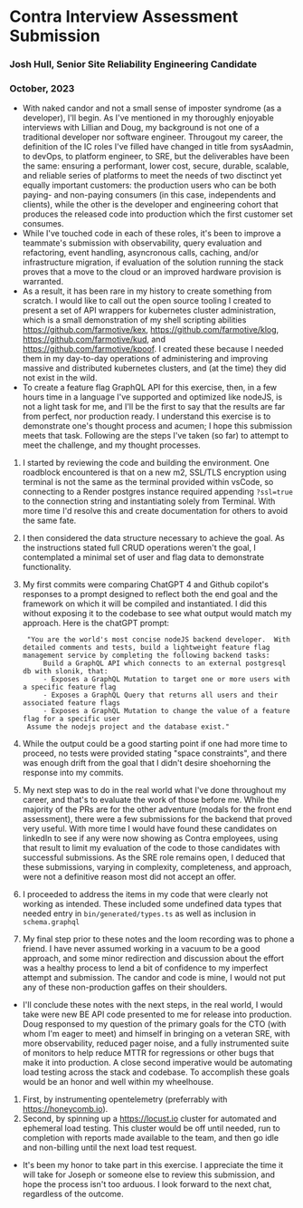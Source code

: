 # Contra Interview Assessment Submission

### Josh Hull, Senior Site Reliability Engineering Candidate
### October, 2023

- With naked candor and not a small sense of imposter syndrome (as a developer), I'll begin.  As I've mentioned in my thoroughly enjoyable interviews with Lillian and Doug, my background is not one of a traditional developer nor software engineer.  Througout my career, the definition of the IC roles I've filled have changed in title from sysAadmin, to devOps, to platform engineer, to SRE, but the deliverables have been the same: ensuring a performant, lower cost, secure, durable, scalable, and reliable series of platforms to meet the needs of two disctinct yet equally important customers: the production users who can be both paying- and non-paying consumers (in this case, independents and clients), while the other is the developer and engineering cohort that produces the released code into production which the first customer set consumes.
- While I've touched code in each of these roles, it's been to improve a teammate's submission with observability, query evaluation and refactoring, event handling, asyncronous calls, caching, and/or infrastructure migration, if evaluation of the solution running the stack proves that a move to the cloud or an improved hardware provision is warranted.
- As a result, it has been rare in my history to create something from scratch.  I would like to call out the open source tooling I created to present a set of API wrappers for kubernetes cluster administration, which is a small demonstration of my shell scripting abilities https://github.com/farmotive/kex, https://github.com/farmotive/klog, https://github.com/farmotive/kud, and https://github.com/farmotive/kpoof.  I created these because I needed them in my day-to-day operations of administering and improving massive and distributed kubernetes clusters, and (at the time) they did not exist in the wild.
- To create a feature flag GraphQL API for this exercise, then, in a few hours time in a language I've supported and optimized like nodeJS, is not a light task for me, and I'll be the first to say that the results are far from perfect, nor production ready.  I understand this exercise is to demonstrate one's thought process and acumen; I hope this submission meets that task.  Following are the steps I've taken (so far) to attempt to meet the challenge, and my thought processes.
1. I started by reviewing the code and building the environment.  One roadblock encountered is that on a new m2, SSL/TLS encryption using terminal is not the same as the terminal provided within vsCode, so connecting to a Render postgres instance required appending `?ssl=true` to the connection string and instantiating solely from Terminal.  With more time I'd resolve this and create documentation for others to avoid the same fate.
1. I then considered the data structure necessary to achieve the goal.  As the instructions stated full CRUD operations weren't the goal, I contemplated a minimal set of user and flag data to demonstrate functionality.
1. My first commits were comparing ChatGPT 4 and Github copilot's responses to a prompt designed to reflect both the end goal and the framework on which it will be compiled and instantiated.  I did this without exposing it to the codebase to see what output would match my approach.  Here is the chatGPT prompt: 

        "You are the world's most concise nodeJS backend developer.  With detailed comments and tests, build a lightweight feature flag management service by completing the following backend tasks:
            Build a GraphQL API which connects to an external postgresql db with slonik, that:
            - Exposes a GraphQL Mutation to target one or more users with a specific feature flag
            - Exposes a GraphQL Query that returns all users and their associated feature flags
            - Exposes a GraphQL Mutation to change the value of a feature flag for a specific user
        Assume the nodejs project and the database exist."

1. While the output could be a good starting point if one had more time to proceed, no tests were provided stating "space constraints", and there was enough drift from the goal that I didn't desire shoehorning the response into my commits.
1. My next step was to do in the real world what I've done throughout my career, and that's to evaluate the work of those before me.  While the majority of the PRs are for the other adventure (modals for the front end assessment), there were a few submissions for the backend that proved very useful.  With more time I would have found these candidates on linkedIn to see if any were now showing as Contra employees, using that result to limit my evaluation of the code to those candidates with successful submissions.  As the SRE role remains open, I deduced that these submissions, varying in complexity, completeness, and approach, were not a definitive reason most did not accept an offer.
1. I proceeded to address the items in my code that were clearly not working as intended.  These included some undefined data types that needed entry in `bin/generated/types.ts` as well as inclusion in `schema.graphql`
1. My final step prior to these notes and the loom recording was to phone a friend.  I have never assumed working in a vacuum to be a good approach, and some minor redirection and discussion about the effort was a healthy process to lend a bit of confidence to my imperfect attempt and submission.  The candor and code is mine, I would not put any of these non-production gaffes on their shoulders.

- I'll conclude these notes with the next steps, in the real world, I would take were new BE API code presented to me for release into production.  Doug responsed to my question of the primary goals for the CTO (with whom I'm eager to meet) and himself in bringing on a veteran SRE, with more observability, reduced pager noise, and a fully instrumented suite of monitors to help reduce MTTR for regressions or other bugs that make it into production.  A close second imperative would be automating load testing across the stack and codebase.  To accomplish these goals would be an honor and well within my wheelhouse.  
1. First, by instrumenting opentelemetry (preferrably with https://honeycomb.io). 
1. Second, by spinning up a https://locust.io cluster for automated and ephemeral load testing. This cluster would be off until needed, run to completion with reports made available to the team, and then go idle and non-billing until the next load test request.

- It's been my honor to take part in this exercise. I appreciate the time it will take for Joseph or someone else to review this submission, and hope the process isn't too arduous. I look forward to the next chat, regardless of the outcome. 